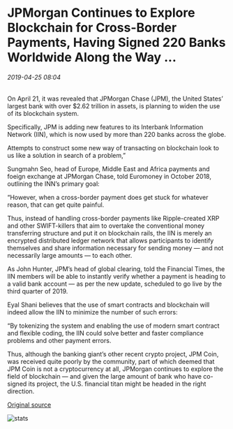 # JPMorgan Continues to Explore Blockchain for Cross-Border Payments, Having Signed 220 Banks Worldwide Along the Way ...

###### 2019-04-25 08:04

On April 21, it was revealed that JPMorgan Chase (JPM), the United States’ largest bank with over $2.62 trillion in assets, is planning to widen the use of its blockchain system.

Specifically, JPM is adding new features to its Interbank Information Network (IIN), which is now used by more than 220 banks across the globe.

Attempts to construct some new way of transacting on blockchain look to us like a solution in search of a problem,”

Sungmahn Seo, head of Europe, Middle East and Africa payments and foeign exchange at JPMorgan Chase, told Euromoney in October 2018, outlining the INN’s primary goal:

“However, when a cross-border payment does get stuck for whatever reason, that can get quite painful.

Thus, instead of handling cross-border payments like Ripple-created XRP and other SWIFT-killers that aim to overtake the conventional money transferring structure and put it on blockchain rails, the IIN is merely an encrypted distributed ledger network that allows participants to identify themselves and share information necessary for sending money — and not necessarily large amounts — to each other.

As John Hunter, JPM’s head of global clearing, told the Financial Times, the IIN members will be able to instantly verify whether a payment is heading to a valid bank account — as per the new update, scheduled to go live by the third quarter of 2019.

Eyal Shani believes that the use of smart contracts and blockchain will indeed allow the IIN to minimize the number of such errors:

“By tokenizing the system and enabling the use of modern smart contract and flexible coding, the IIN could solve better and faster compliance problems and other payment errors.

Thus, although the banking giant’s other recent crypto project, JPM Coin, was received quite poorly by the community, part of which deemed that JPM Coin is not a cryptocurrency at all, JPMorgan continues to explore the field of blockchain — and given the large amount of bank who have co-signed its project, the U.S. financial titan might be headed in the right direction.

[Original source](https://cointelegraph.com/news/jpmorgan-continues-to-explore-blockchain-for-cross-border-payments-having-signed-220-banks-worldwide-along-the-way)

![stats](https://c.statcounter.com/11760860/0/a89fa40b/1/ "stats")